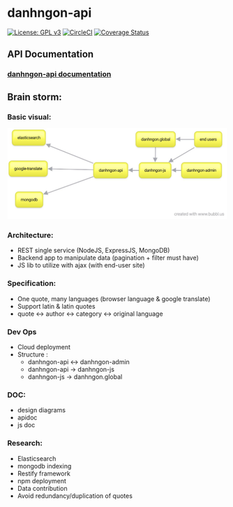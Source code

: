 # danhngon-api
[![License: GPL v3](https://img.shields.io/badge/License-GPL%20v3-blue.svg)](http://www.gnu.org/licenses/gpl-3.0) [![CircleCI](https://circleci.com/gh/nsonanh/danhngon-api/tree/master.svg?style=shield&circle-token=:circle-token)](https://circleci.com/gh/nsonanh/danhngon-api/tree/master) [![Coverage Status](https://coveralls.io/repos/github/nsonanh/danhngon-api/badge.svg)](https://coveralls.io/github/nsonanh/danhngon-api)

## API Documentation
### [danhngon-api documentation](https://nsonanh.github.io/danhngon-api/public/apidoc/index.html)

## Brain storm:
### Basic visual:
![Danhngon brainstorm](./doc-img/danhngon.jpg?raw=true "Basic brainstorm of danhngon")

### Architecture:
- REST single service (NodeJS, ExpressJS, MongoDB)
- Backend app to manipulate data (pagination + filter must have)
- JS lib to utilize with ajax (with end-user site)
### Specification:
- One quote, many languages (browser language & google translate)
- Support latin & latin quotes
- quote <-> author <-> category <-> original language
### Dev Ops
- Cloud deployment
- Structure :
    - danhngon-api <-> danhngon-admin
    - danhngon-api -> danhngon-js
    - danhngon-js -> danhngon.global
### DOC:
- design diagrams
- apidoc
- js doc
### Research:
- Elasticsearch
- mongodb indexing
- Restify framework
- npm deployment
- Data contribution
- Avoid redundancy/duplication of quotes